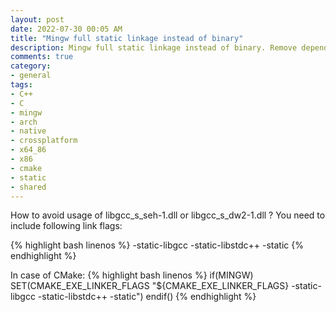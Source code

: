 ```yaml
---
layout: post
date: 2022-07-30 00:05 AM
title: "Mingw full static linkage instead of binary"
description: Mingw full static linkage instead of binary. Remove dependency of libgcc_s_seh-1.dll or libgcc_s_dw2-1.dll
comments: true
category: 
- general
tags:
- C++
- C
- mingw
- arch
- native
- crossplatform
- x64_86
- x86
- cmake
- static
- shared
---
```

How to avoid usage of libgcc_s_seh-1.dll or libgcc_s_dw2-1.dll ? You need to include following link flags:

{% highlight bash linenos %}
-static-libgcc -static-libstdc++ -static
{% endhighlight %}

In case of CMake:
{% highlight bash linenos %}
if(MINGW)
    SET(CMAKE_EXE_LINKER_FLAGS  "${CMAKE_EXE_LINKER_FLAGS} -static-libgcc -static-libstdc++ -static")
endif()
{% endhighlight %}